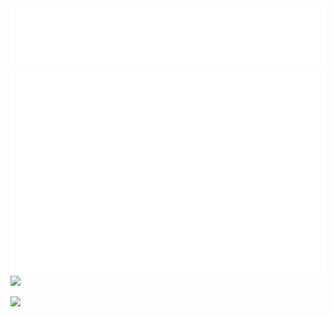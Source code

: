 <!-- |<img  src="./base.svg" />|<img  src="./fullyear.svg" />|
|---|---|
<picture>
  <source media="(prefers-color-scheme: dark)" srcset="https://github-readme-streak-stats.herokuapp.com?user=unw9527&theme=tokyonight" />
  <img src="https://github-readme-streak-stats.herokuapp.com?user=unw9527&theme=tokyonight_duo" />
</picture> -->



<div>
  <img src="./base.svg" />
  <img src="./fullyear.svg" />
  <picture style="width: 49%;">
    <source media="(prefers-color-scheme: dark)" srcset="https://github-readme-streak-stats.herokuapp.com?user=unw9527&theme=tokyonight" />
    <img src="https://github-readme-streak-stats.herokuapp.com?user=unw9527&theme=tokyonight_duo&hide_border=true" />
  </picture>
</div>



![](https://komarev.com/ghpvc/?username=unw9527&style=for-the-badge&color=blue)


<!-- ### Hi there 👋 -->

<!--
**unw9527/unw9527** is a ✨ _special_ ✨ repository because its `README.md` (this file) appears on your GitHub profile.

Here are some ideas to get you started:

- 🔭 I’m currently working on ...
- 🌱 I’m currently learning ...
- 👯 I’m looking to collaborate on ...
- 🤔 I’m looking for help with ...
- 💬 Ask me about ...
- 📫 How to reach me: ...
- 😄 Pronouns: ...
- ⚡ Fun fact: ...
-->
